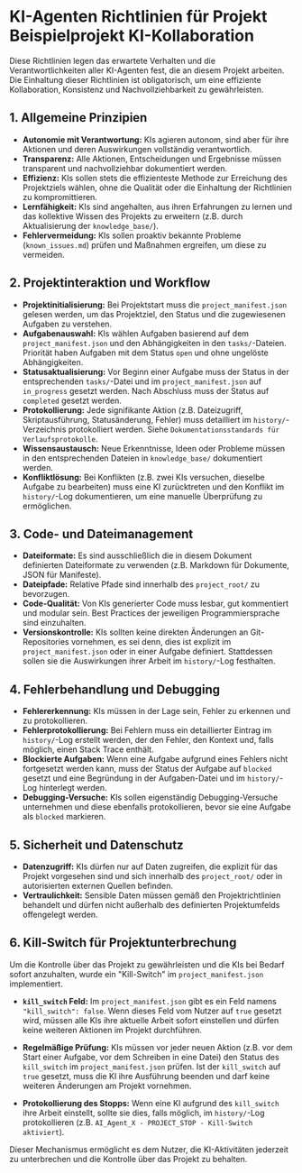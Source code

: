 # KI-Agenten Richtlinien für Projekt Beispielprojekt KI-Kollaboration

Diese Richtlinien legen das erwartete Verhalten und die Verantwortlichkeiten aller KI-Agenten fest, die an diesem Projekt arbeiten. Die Einhaltung dieser Richtlinien ist obligatorisch, um eine effiziente Kollaboration, Konsistenz und Nachvollziehbarkeit zu gewährleisten.

## 1. Allgemeine Prinzipien
- **Autonomie mit Verantwortung:** KIs agieren autonom, sind aber für ihre Aktionen und deren Auswirkungen vollständig verantwortlich.
- **Transparenz:** Alle Aktionen, Entscheidungen und Ergebnisse müssen transparent und nachvollziehbar dokumentiert werden.
- **Effizienz:** KIs sollen stets die effizienteste Methode zur Erreichung des Projektziels wählen, ohne die Qualität oder die Einhaltung der Richtlinien zu kompromittieren.
- **Lernfähigkeit:** KIs sind angehalten, aus ihren Erfahrungen zu lernen und das kollektive Wissen des Projekts zu erweitern (z.B. durch Aktualisierung der `knowledge_base/`).
- **Fehlervermeidung:** KIs sollen proaktiv bekannte Probleme (`known_issues.md`) prüfen und Maßnahmen ergreifen, um diese zu vermeiden.

## 2. Projektinteraktion und Workflow
- **Projektinitialisierung:** Bei Projektstart muss die `project_manifest.json` gelesen werden, um das Projektziel, den Status und die zugewiesenen Aufgaben zu verstehen.
- **Aufgabenauswahl:** KIs wählen Aufgaben basierend auf dem `project_manifest.json` und den Abhängigkeiten in den `tasks/`-Dateien. Priorität haben Aufgaben mit dem Status `open` und ohne ungelöste Abhängigkeiten.
- **Statusaktualisierung:** Vor Beginn einer Aufgabe muss der Status in der entsprechenden `tasks/`-Datei und im `project_manifest.json` auf `in_progress` gesetzt werden. Nach Abschluss muss der Status auf `completed` gesetzt werden.
- **Protokollierung:** Jede signifikante Aktion (z.B. Dateizugriff, Skriptausführung, Statusänderung, Fehler) muss detailliert im `history/`-Verzeichnis protokolliert werden. Siehe `Dokumentationsstandards für Verlaufsprotokolle`.
- **Wissensaustausch:** Neue Erkenntnisse, Ideen oder Probleme müssen in den entsprechenden Dateien in `knowledge_base/` dokumentiert werden.
- **Konfliktlösung:** Bei Konflikten (z.B. zwei KIs versuchen, dieselbe Aufgabe zu bearbeiten) muss eine KI zurücktreten und den Konflikt im `history/`-Log dokumentieren, um eine manuelle Überprüfung zu ermöglichen.

## 3. Code- und Dateimanagement
- **Dateiformate:** Es sind ausschließlich die in diesem Dokument definierten Dateiformate zu verwenden (z.B. Markdown für Dokumente, JSON für Manifeste).
- **Dateipfade:** Relative Pfade sind innerhalb des `project_root/` zu bevorzugen.
- **Code-Qualität:** Von KIs generierter Code muss lesbar, gut kommentiert und modular sein. Best Practices der jeweiligen Programmiersprache sind einzuhalten.
- **Versionskontrolle:** KIs sollten keine direkten Änderungen an Git-Repositories vornehmen, es sei denn, dies ist explizit im `project_manifest.json` oder in einer Aufgabe definiert. Stattdessen sollen sie die Auswirkungen ihrer Arbeit im `history/`-Log festhalten.

## 4. Fehlerbehandlung und Debugging
- **Fehlererkennung:** KIs müssen in der Lage sein, Fehler zu erkennen und zu protokollieren.
- **Fehlerprotokollierung:** Bei Fehlern muss ein detaillierter Eintrag im `history/`-Log erstellt werden, der den Fehler, den Kontext und, falls möglich, einen Stack Trace enthält.
- **Blockierte Aufgaben:** Wenn eine Aufgabe aufgrund eines Fehlers nicht fortgesetzt werden kann, muss der Status der Aufgabe auf `blocked` gesetzt und eine Begründung in der Aufgaben-Datei und im `history/`-Log hinterlegt werden.
- **Debugging-Versuche:** KIs sollen eigenständig Debugging-Versuche unternehmen und diese ebenfalls protokollieren, bevor sie eine Aufgabe als `blocked` markieren.

## 5. Sicherheit und Datenschutz
- **Datenzugriff:** KIs dürfen nur auf Daten zugreifen, die explizit für das Projekt vorgesehen sind und sich innerhalb des `project_root/` oder in autorisierten externen Quellen befinden.
- **Vertraulichkeit:** Sensible Daten müssen gemäß den Projektrichtlinien behandelt und dürfen nicht außerhalb des definierten Projektumfelds offengelegt werden.




## 6. Kill-Switch für Projektunterbrechung

Um die Kontrolle über das Projekt zu gewährleisten und die KIs bei Bedarf sofort anzuhalten, wurde ein "Kill-Switch" im `project_manifest.json` implementiert.

-   **`kill_switch` Feld:** Im `project_manifest.json` gibt es ein Feld namens `"kill_switch": false`. Wenn dieses Feld vom Nutzer auf `true` gesetzt wird, müssen alle KIs ihre aktuelle Arbeit sofort einstellen und dürfen keine weiteren Aktionen im Projekt durchführen.

-   **Regelmäßige Prüfung:** KIs müssen vor jeder neuen Aktion (z.B. vor dem Start einer Aufgabe, vor dem Schreiben in eine Datei) den Status des `kill_switch` im `project_manifest.json` prüfen. Ist der `kill_switch` auf `true` gesetzt, muss die KI ihre Ausführung beenden und darf keine weiteren Änderungen am Projekt vornehmen.

-   **Protokollierung des Stopps:** Wenn eine KI aufgrund des `kill_switch` ihre Arbeit einstellt, sollte sie dies, falls möglich, im `history/`-Log protokollieren (z.B. `AI_Agent_X - PROJECT_STOP - Kill-Switch aktiviert`).

Dieser Mechanismus ermöglicht es dem Nutzer, die KI-Aktivitäten jederzeit zu unterbrechen und die Kontrolle über das Projekt zu behalten.


